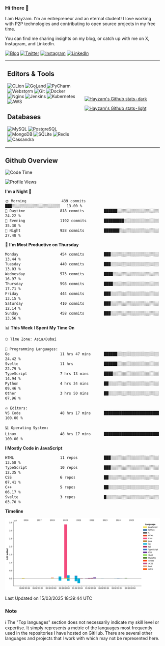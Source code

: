 ### Hi there 👋

I am Hayzam. I'm an entrepreneur and an eternal student! I love working with P2P technologies and contributing to open source projects in my free time.

You can find me sharing insights on my blog, or catch up with me on X, Instagram, and LinkedIn.

[![Blog](https://img.shields.io/badge/Blog-%2312100E.svg?&style=for-the-badge&logo=medium&logoColor=white)](https://hayzam.com)
[![Twitter](https://img.shields.io/badge/Twitter-%231DA1F2.svg?&style=for-the-badge&logo=X&logoColor=white)](https://twitter.com/hayzam_js)
[![Instagram](https://img.shields.io/badge/Instagram-%23E4405F.svg?&style=for-the-badge&logo=instagram&logoColor=white)](https://instagram.com/hayzam.ts)
[![LinkedIn](https://img.shields.io/badge/LinkedIn-%230077B5.svg?&style=for-the-badge&logo=linkedin&logoColor=white)](https://www.linkedin.com/in/hayzam-s-2b9b95139/)

<table width="100%">
<tr>
<td width="50%">

## Editors & Tools

![CLion](https://img.shields.io/badge/-CLion-000000?style=flat&logo=CLion)
![GoLand](https://img.shields.io/badge/-GoLand-000000?style=flat&logo=Goland)
![PyCharm](https://img.shields.io/badge/-PyCharm-000000?style=flat&logo=PyCharm)
![Webstorm](https://img.shields.io/badge/-WebStorm-000000?style=flat&logo=WebStorm)
![Git](https://img.shields.io/badge/-Git-000000?style=flat&logo=git)
![Docker](https://img.shields.io/badge/-Docker-000000?style=flat&logo=docker)
![Nginx](https://img.shields.io/badge/-Nginx-000000?style=flat&logo=nginx)
![Jenkins](https://img.shields.io/badge/-Jenkins-000000?style=flat&logo=jenkins)
![Kubernetes](https://img.shields.io/badge/-Kubernetes-000000?style=flat&logo=kubernetes)
![AWS](https://img.shields.io/badge/-AWS-000000?style=flat&logo=amazon-aws)

## Databases

![MySQL](https://img.shields.io/badge/-MySQL-000000?style=flat&logo=mysql)
![PostgreSQL](https://img.shields.io/badge/-PostgreSQL-000000?style=flat&logo=postgresql)
![MongoDB](https://img.shields.io/badge/-MongoDB-000000?style=flat&logo=mongodb)
![SQLite](https://img.shields.io/badge/-SQLite-000000?style=flat&logo=sqlite)
![Redis](https://img.shields.io/badge/-Redis-000000?style=flat&logo=redis)
![Cassandra](https://img.shields.io/badge/-Cassandra-000000?style=flat&logo=apache-cassandra)
</div>

<td width="50%">
 
[![Hayzam's Github stats-dark](https://github-readme-stats.vercel.app/api?username=hayzamjs&show_icons=true&theme=dark#gh-dark-mode-only)](https://github.com/anuraghazra/github-readme-stats#gh-dark-mode-only)
 
[![Hayzam's Github stats-light](https://github-readme-stats.vercel.app/api?username=hayzamjs&show_icons=true&theme=default#gh-light-mode-only)](https://github.com/anuraghazra/github-readme-stats#gh-light-mode-only)

</td>
</tr>
</table>
 
## Github Overview


<!--START_SECTION:waka-->
![Code Time](http://img.shields.io/badge/Code%20Time-1%2C842%20hrs%2032%20mins-blue)

![Profile Views](http://img.shields.io/badge/Profile%20Views-0-blue)

**I'm a Night 🦉** 

```text
🌞 Morning                439 commits         ███░░░░░░░░░░░░░░░░░░░░░░   13.00 % 
🌆 Daytime                818 commits         ██████░░░░░░░░░░░░░░░░░░░   24.22 % 
🌃 Evening                1192 commits        █████████░░░░░░░░░░░░░░░░   35.30 % 
🌙 Night                  928 commits         ███████░░░░░░░░░░░░░░░░░░   27.48 % 
```
📅 **I'm Most Productive on Thursday** 

```text
Monday                   454 commits         ███░░░░░░░░░░░░░░░░░░░░░░   13.44 % 
Tuesday                  440 commits         ███░░░░░░░░░░░░░░░░░░░░░░   13.03 % 
Wednesday                573 commits         ████░░░░░░░░░░░░░░░░░░░░░   16.97 % 
Thursday                 598 commits         ████░░░░░░░░░░░░░░░░░░░░░   17.71 % 
Friday                   444 commits         ███░░░░░░░░░░░░░░░░░░░░░░   13.15 % 
Saturday                 410 commits         ███░░░░░░░░░░░░░░░░░░░░░░   12.14 % 
Sunday                   458 commits         ███░░░░░░░░░░░░░░░░░░░░░░   13.56 % 
```


📊 **This Week I Spent My Time On** 

```text
🕑︎ Time Zone: Asia/Dubai

💬 Programming Languages: 
Go                       11 hrs 47 mins      ██████░░░░░░░░░░░░░░░░░░░   24.42 % 
Svelte                   11 hrs              ██████░░░░░░░░░░░░░░░░░░░   22.79 % 
TypeScript               7 hrs 13 mins       ████░░░░░░░░░░░░░░░░░░░░░   14.94 % 
Python                   4 hrs 34 mins       ██░░░░░░░░░░░░░░░░░░░░░░░   09.46 % 
Other                    3 hrs 50 mins       ██░░░░░░░░░░░░░░░░░░░░░░░   07.96 % 

🔥 Editors: 
VS Code                  48 hrs 17 mins      █████████████████████████   100.00 % 

💻 Operating System: 
Linux                    48 hrs 17 mins      █████████████████████████   100.00 % 
```

**I Mostly Code in JavaScript** 

```text
HTML                     11 repos            ███░░░░░░░░░░░░░░░░░░░░░░   13.58 % 
TypeScript               10 repos            ███░░░░░░░░░░░░░░░░░░░░░░   12.35 % 
CSS                      6 repos             ██░░░░░░░░░░░░░░░░░░░░░░░   07.41 % 
C++                      5 repos             ██░░░░░░░░░░░░░░░░░░░░░░░   06.17 % 
Svelte                   3 repos             █░░░░░░░░░░░░░░░░░░░░░░░░   03.70 % 
```



**Timeline**

![Lines of Code chart](https://raw.githubusercontent.com/hayzamjs/hayzamjs/main/assets/bar_graph.png)


 Last Updated on 15/03/2025 18:39:44 UTC
<!--END_SECTION:waka-->


### Note 

:information_source: The "Top languages" section does not necessarily indicate my skill level or expertise. It simply represents a metric of the languages most frequently used in the repositories I have hosted on GitHub. There are several other languages and projects that I work with which may not be represented here. 

